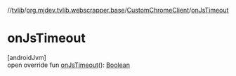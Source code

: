 //[tvlib](../../../index.md)/[org.mjdev.tvlib.webscrapper.base](../index.md)/[CustomChromeClient](index.md)/[onJsTimeout](on-js-timeout.md)

# onJsTimeout

[androidJvm]\
open override fun [onJsTimeout](on-js-timeout.md)(): [Boolean](https://kotlinlang.org/api/latest/jvm/stdlib/kotlin/-boolean/index.html)
